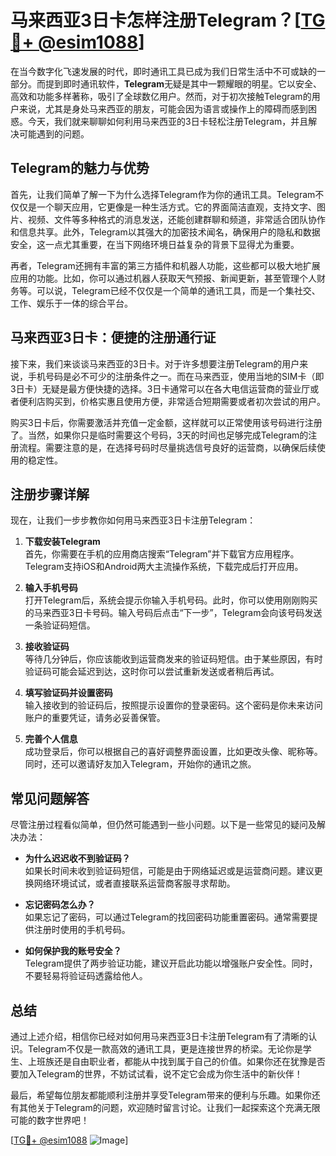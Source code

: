 # 马来西亚3日卡怎样注册Telegram？[[TG💪+ @esim1088](https://t.me/s/esim1088)]

在当今数字化飞速发展的时代，即时通讯工具已成为我们日常生活中不可或缺的一部分。而提到即时通讯软件，**Telegram**无疑是其中一颗耀眼的明星。它以安全、高效和功能多样著称，吸引了全球数亿用户。然而，对于初次接触Telegram的用户来说，尤其是身处马来西亚的朋友，可能会因为语言或操作上的障碍而感到困惑。今天，我们就来聊聊如何利用马来西亚的3日卡轻松注册Telegram，并且解决可能遇到的问题。

## Telegram的魅力与优势

首先，让我们简单了解一下为什么选择Telegram作为你的通讯工具。Telegram不仅仅是一个聊天应用，它更像是一种生活方式。它的界面简洁直观，支持文字、图片、视频、文件等多种格式的消息发送，还能创建群聊和频道，非常适合团队协作和信息共享。此外，Telegram以其强大的加密技术闻名，确保用户的隐私和数据安全，这一点尤其重要，在当下网络环境日益复杂的背景下显得尤为重要。

再者，Telegram还拥有丰富的第三方插件和机器人功能，这些都可以极大地扩展应用的功能。比如，你可以通过机器人获取天气预报、新闻更新，甚至管理个人财务等。可以说，Telegram已经不仅仅是一个简单的通讯工具，而是一个集社交、工作、娱乐于一体的综合平台。

## 马来西亚3日卡：便捷的注册通行证

接下来，我们来谈谈马来西亚的3日卡。对于许多想要注册Telegram的用户来说，手机号码是必不可少的注册条件之一。而在马来西亚，使用当地的SIM卡（即3日卡）无疑是最方便快捷的选择。3日卡通常可以在各大电信运营商的营业厅或者便利店购买到，价格实惠且使用方便，非常适合短期需要或者初次尝试的用户。

购买3日卡后，你需要激活并充值一定金额，这样就可以正常使用该号码进行注册了。当然，如果你只是临时需要这个号码，3天的时间也足够完成Telegram的注册流程。需要注意的是，在选择号码时尽量挑选信号良好的运营商，以确保后续使用的稳定性。

## 注册步骤详解

现在，让我们一步步教你如何用马来西亚3日卡注册Telegram：

1. **下载安装Telegram**  
   首先，你需要在手机的应用商店搜索“Telegram”并下载官方应用程序。Telegram支持iOS和Android两大主流操作系统，下载完成后打开应用。

2. **输入手机号码**  
   打开Telegram后，系统会提示你输入手机号码。此时，你可以使用刚刚购买的马来西亚3日卡号码。输入号码后点击“下一步”，Telegram会向该号码发送一条验证码短信。

3. **接收验证码**  
   等待几分钟后，你应该能收到运营商发来的验证码短信。由于某些原因，有时验证码可能会延迟到达，这时你可以尝试重新发送或者稍后再试。

4. **填写验证码并设置密码**  
   输入接收到的验证码后，按照提示设置你的登录密码。这个密码是你未来访问账户的重要凭证，请务必妥善保管。

5. **完善个人信息**  
   成功登录后，你可以根据自己的喜好调整界面设置，比如更改头像、昵称等。同时，还可以邀请好友加入Telegram，开始你的通讯之旅。

## 常见问题解答

尽管注册过程看似简单，但仍然可能遇到一些小问题。以下是一些常见的疑问及解决办法：

- **为什么迟迟收不到验证码？**  
  如果长时间未收到验证码短信，可能是由于网络延迟或是运营商问题。建议更换网络环境试试，或者直接联系运营商客服寻求帮助。

- **忘记密码怎么办？**  
  如果忘记了密码，可以通过Telegram的找回密码功能重置密码。通常需要提供注册时使用的手机号码。

- **如何保护我的账号安全？**  
  Telegram提供了两步验证功能，建议开启此功能以增强账户安全性。同时，不要轻易将验证码透露给他人。

## 总结

通过上述介绍，相信你已经对如何用马来西亚3日卡注册Telegram有了清晰的认识。Telegram不仅是一款高效的通讯工具，更是连接世界的桥梁。无论你是学生、上班族还是自由职业者，都能从中找到属于自己的价值。如果你还在犹豫是否要加入Telegram的世界，不妨试试看，说不定它会成为你生活中的新伙伴！

最后，希望每位朋友都能顺利注册并享受Telegram带来的便利与乐趣。如果你还有其他关于Telegram的问题，欢迎随时留言讨论。让我们一起探索这个充满无限可能的数字世界吧！

[[TG💪+ @esim1088](https://t.me/s/esim1088) ![Image](https://i.postimg.cc/4NQfJmqS/Snipaste-2025-05-13-00-14-12.png)]